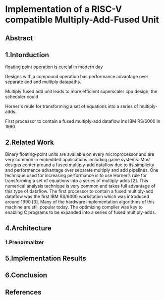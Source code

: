 # Implementation of a RISC-V compatible Multiply-Add-Fused Unit

## Abstract


## 1.Intorduction

floating point operation is curcial in modern day

Designs with a compound operation has performance advantage over separate add and multiply datapaths.

Multiply fused add unit leads to more efficient superscaler cpu design, the scheduler could 

Horner's reule for transforming a set of equations into a series of multiply-adds. 

First processor to contain a fused multiply-add dataflow ins IBM RS/6000 in 1990

## 2.Related Work

Binary floating-point units are available on every microprocessor and are
very common in embedded applications including game systems. Most designs
center around a fused multiply-add dataflow due to its simplicity and performance advantage over separate multiply and add pipelines. One technique used
for increasing performance is to use Horner’s rule for transforming a set of
equations into a series of multiply-adds [2]. This numerical analysis technique
is very common and takes full advantage of this type of dataflow.
The first processor to contain a fused multiply-add dataflow was the first
IBM RS/6000 workstation which was introduced around 1990 [3]. Many of the
hardware implementation algorithms of this machine are still popular today.
The optimizing compiler was key to enabling C programs to be expanded into
a series of fused multiply-adds.


## 4.Architecture


### 1.Prenormalizer



## 5.Implementation Results


## 6.Conclusion


## References
